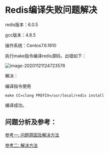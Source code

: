 # Redis编译失败问题解决

redis版本：6.0.5

gcc版本：4.8.5

操作系统：Centos7.6.1810

执行make指令编译redis源码，出错如下：

![image-20201121124723576](https://raw.githubusercontent.com/Abug0/Typora-Pics/master/pics/Typora20201121124730.png)

解决：

编译指令使用

```
make CC=clang PREFIX=/usr/local/redis install
```

编译成功。

## 问题分析及参考：

[参考一: 问题原因及解决方法](https://www.zhangfangzhou.cn/centos7-devtoolset9-gcc.html)

[参考二: 解决方法](https://www.gitmemory.com/issue/antirez/redis/6286/516992555)
